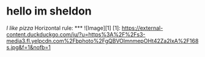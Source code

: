 # hello im sheldon
*I like pizza*
Horizontal rule: ***
![Image][1]
[1]: https://external-content.duckduckgo.com/iu/?u=https%3A%2F%2Fs3-media3.fl.yelpcdn.com%2Fbphoto%2FgQBVOlmnmepOHt42Za2IxA%2F168s.jpg&f=1&nofb=1
